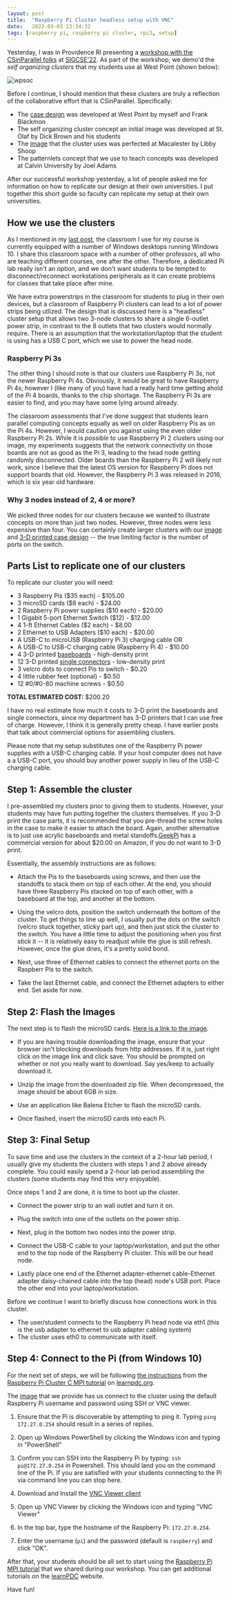 ```yaml
---
layout: post
title:  "Raspberry Pi Cluster headless setup with VNC"
date:   2022-03-03 13:34:32
tags: [raspberry pi, raspberry pi cluster, rpi3, setup]
---
```


Yesterday, I was in Providence RI presenting a [workshop with the CSinParallel 
folks][workshop] at [SIGCSE'22][sigcse]. As part of the workshop, we demo'd the 
*self organizing clusters* that my students use at West Point (shown below):

![wpsoc](https://www.learnpdc.org/archive/WP-cluster.jpg  "West Point Self Organizing Cluster")

Before I continue, I should mention that these clusters are truly a reflection 
of the collaborative effort that is CSinParallel. Specifically:

* The [case design][thingi] was developed at West Point by myself and Frank Blackmon
* The self organizing cluster concept an initial image was developed at St. Olaf by Dick Brown and his students
* The [image][socimage] that the cluster uses was perfected at Macalester by Libby Shoop
* The patternlets concept that we use to teach concepts was developed at Calvin University by Joel Adams

After our successful workshop yesterday, a lot of people asked me for 
information on how to replicate our design at their own universities. I put 
together this short guide so faculty can replicate my setup at their own universities.

## How we use the clusters
As I mentioned in my [last post][lastpost], the classroom I use for my course is currently 
equipped with a number of Windows desktops running Windows 10. I share this 
classroom space with a number of other professors, all who are teaching 
different courses, one after the other. Therefore, a dedicated Pi lab really 
isn't an option, and we don't want students to be tempted to 
disconnect/reconnect workstations peripherals as it can create problems for 
classes that take place after mine. 

We have extra powerstrips in the classroom for students to plug in their own 
devices, but a classroom of Raspberry Pi clusters can lead to a lot of power 
strips being utlized. The design that is discussed here is a "headless" cluster 
setup that allows two 3-node clusters to share a single 6-outlet power strip, 
in contrast to the 8 outlets that two clusters would normally require. There is 
an assumption that the workstation/laptop that the student is using has a 
USB C port, which we use to power the head node. 

### Raspberry Pi 3s
The other thing I should note is that our clusters use 
Raspberry Pi 3s, not the newer Raspberry Pi 4s. Obviously, it would be 
great to have Raspberry Pi 4s; however I (like many of you) have
had a really hard time getting ahold of the Pi 4 boards, thanks to the chip 
shortage. The Raspberry Pi 3s are easier to find, and you may have some 
lying around already. 

The classroom assessments that I've done suggest that students learn parallel 
computing concepts equally as well on older Raspberry Pis as on the Pi 4s. 
However, I would caution you against using the even older Raspberry Pi 2s. 
While it is *possible* to use Raspberry Pi 2 clusters using our image, 
my experiments suggests that the network connectivity on those boards are 
not as good as the Pi 3, leading to the head node getting randomly 
disconnected. Older boards than the Raspberry Pi 2 will likely not work, 
since I believe that the latest OS version for Raspberry Pi does not support 
boards that old. However, the Raspberry Pi 3 was released in 2016, which is 
six year old hardware.  

### Why 3 nodes instead of 2, 4 or more?

We picked three nodes for our clusters because we wanted to illustrate concepts 
on more than just two nodes. However, three nodes were less expensive than 
four. You can certainly create larger clusters with our [image][socimage] 
and [3-D printed case design][thingi] -- the 
true limiting factor is the number of ports on the switch.

## Parts List to replicate one of our clusters
To replicate our cluster you will need:
* 3 Raspberry Pis ($35 each) - $105.00
* 3 microSD cards ($8 each) - $24.00
* 2 Raspberry Pi power supplies ($10 each) - $20.00
* 1 Gigabit 5-port Ethernet Switch ($12) - $12.00
* 4 1-ft Ethernet Cables ($2 each)  - $8.00
* 2 Ethernet to USB Adapters ($10 each) - $20.00 
* A USB-C to microUSB (Raspberry Pi 3) charging cable OR
* A USB-C to USB-C charging cable (Raspberry Pi 4) - $10.00
* 4 3-D printed [baseboards][thingi] - high-density print
* 12 3-D printed [single connectors][thingi] - low-density print
* 3 velcro dots to connect Pis to switch - $0.20
* 4 little rubber feet (optional) - $0.50
* 12 #0/#0-80 machine screws - $0.50

**TOTAL ESTIMATED COST:** $200.20

I have no real estimate how much it costs to 3-D print the baseboards and 
single connectors, since my department has 3-D printers that I can use 
free of charge. However, I think it is generally pretty cheap. I have 
earlier posts that talk about commercial options for assembling clusters. 

Please note that my setup substitutes one of the Raspberry Pi power supplies 
with a USB-C charging cable. If your host computer does not have a a USB-C 
port, you should buy another power supply in lieu of the USB-C charging cable. 

## Step 1: Assemble the cluster

I pre-assembled my clusters prior to giving them to students. However, your 
students may have fun putting together the clusters themselves. If you 3-D 
print the case parts, it is recommended that you pre-thread the screw holes 
in the case to make it easier to attach the board. Again, another alternative 
is to just use acrylic baseboards and metal standoffs.[GeekPi][geekpi] has a 
commercial version for about $20.00 on Amazon, if you do not want to 3-D print.

Essentially, the assembly instructions are as follows:
* Attach the Pis to the baseboards using screws, and then use the standoffs 
  to stack them on top of each other. At the end, you should have three
  Raspberry Pis stacked on top of each other, with a baseboard at the top, 
  and another at the bottom.
 
* Using the velcro dots, position the switch underneath the bottom of the 
  cluster. To get things to line up well, I usually put the dots on the 
  switch (velcro stuck together, sticky part up), and then just stick the 
  cluster to the switch. You have a little time to adjust the positioning 
  when you first stick it -- it is relatively easy to readjust while the 
  glue is still refresh. However, once the glue dries, it's a pretty 
  solid bond. 

* Next, use three of Ethernet cables to connect the ethernet ports on the 
  Raspberr Pis to the switch. 

* Take the last Ethernet cable, and connect the Ethernet adapters to either 
  end. Set aside for now.

## Step 2: Flash the Images
The next step is to flash the microSD cards. [Here is a link to the image][socimage].

* If you are having trouble downloading the image, ensure that your browser 
  isn't blocking downloads from http addresses. If it is, just right click on 
  the image link and click save. You should be prompted on whether or not 
  you really want to download. Say yes/keep to actually download it.

* Unzip the image from the downloaded zip file. When decompressed, the 
  image should be about 6GB in size.

* Use an application like Balena Etcher to flash the microSD cards.

* Once flashed, insert the microSD cards into each Pi.

## Step 3: Final Setup
To save time and use the clusters in the context of a 2-hour lab period, I 
usually give my students the clusters with steps 1 and 2 above already complete. 
You could easily spend a 2-hour lab period assembling the clusters (some 
students may find this very enjoyable). 

Once steps 1 and 2 are done, it is time to boot up the cluster.

* Connect the power strip to an wall outlet and turn it on.

* Plug the switch into one of the outlets on the power strip.

* Next, plug in the bottom two nodes into the power strip.

* Connect the USB-C cable to your laptop/workstation, and put the other end 
  to the top node of the Raspberry Pi cluster. This will be our head node.

* Lastly place one end of the Ethernet adapter-ethernet cable-Ethernet 
  adapter daisy-chained cable into the top (head) node's USB port. Place 
  the other end into your laptop/workstation. 


Before we continue I want to briefly discuss how connections work in this 
cluster.

* The user/student connects to the Raspberry Pi head node via eth1 
  (this is the usb adapter to ethernet to usb adapter cabling system)
* The cluster uses eth0 to communicate with itself. 


## Step 4: Connect to the Pi (from Windows 10)
For the next set of steps, we will be following [the instructions][tut] from 
the [Raspberry Pi Cluster C MPI tutorial][tut] on [learnpdc.org][learnpdc]. 


The [image][socimage] that we provide has us connect to the cluster using 
the default Raspberry Pi username and password using SSH or VNC viewer. 

1. Ensure that the Pi is discoverable by attempting to ping it. Typing
   `ping 172.27.0.254` should result in a series of replies. 

2. Open up Windows PowerShell by clicking the Windows icon and typing in "PowerShell"

3. Confirm you can SSH into the Raspberry Pi by typing:
   `ssh pi@172.27.0.254` in Powershell. This should land you on the 
   command line of the Pi. If you are satisfied with your students 
   connecting to the Pi via command line you can stop here.

4. Download and Install the [VNC Viewer client][vnc]
  
5. Open up VNC Viewer by clicking the Windows icon and typing "VNC Viewer"

6. In the top bar, type the hostname of the Raspberry Pi: `172.27.0.254`. 

7. Enter the username (`pi`) and the password (default is `raspberry`) 
   and click "OK". 


After that, your students should be all set to start using the [Raspberry Pi 
MPI tutorial][tut] that we shared during our workshop. You can get 
additional tutorials on the [learnPDC][learnpdc] website.

Have fun!

[sigcse]: https://sigcse2022.sigcse.org/
[workshop]: https://csinparallel.org/csinparallel/workshops/SIGCSE22_rpi_omp_workshop.html
[socimage]: http://selkie.macalester.edu/rpi_images/shrunk_csip_mpi_010622.img.zip
[thingi]: https://www.thingiverse.com/thing:892959
[geekpi]: https://www.amazon.com/GeeekPi-Cluster-Raspberry-Heatsink-Stackable/dp/B07MW24S61?ref_=ast_sto_dp&th=1
[tut]: https://www.learnpdc.org/RaspberryPi-mpi/index.html
[learnpdc]: https://www.learnpdc.org/
[lastpost]: http://suzannejmatthews.github.io/2021/08/17/raspberrypi4-headless/
[vnc]: https://www.realvnc.com/en/connect/download/viewer/
